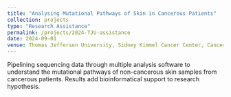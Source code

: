 ```yaml
---
title: "Analysing Mutational Pathways of Skin in Cancerous Patients"
collection: projects
type: "Research Assistance"
permalink: /projects/2024-TJU-assistance
date: 2024-09-01
venue: Thomas Jefferson University, Sidney Kimmel Cancer Center, Cancer Genomics and Bioinformatics Core
---
```


Pipelining sequencing data through multiple analysis software to understand the mutational pathways of non-cancerous skin samples from cancerous patients. Results add bioinformatical support to research hypothesis.
